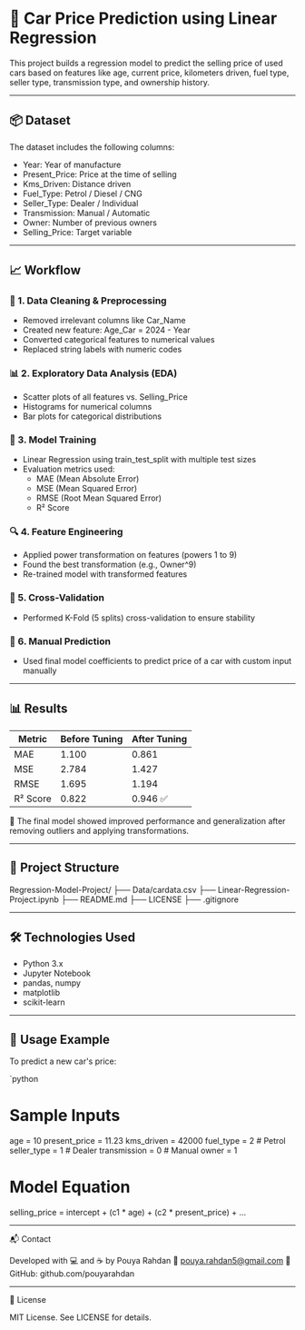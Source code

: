 # 🚗 Car Price Prediction using Linear Regression

This project builds a regression model to predict the selling price of used cars based on features like age, current price, kilometers driven, fuel type, seller type, transmission type, and ownership history.

---

## 📦 Dataset

The dataset includes the following columns:

- Year: Year of manufacture
- Present_Price: Price at the time of selling
- Kms_Driven: Distance driven
- Fuel_Type: Petrol / Diesel / CNG
- Seller_Type: Dealer / Individual
- Transmission: Manual / Automatic
- Owner: Number of previous owners
- Selling_Price: Target variable

---

## 📈 Workflow

### 🧹 1. Data Cleaning & Preprocessing
- Removed irrelevant columns like Car_Name
- Created new feature: Age_Car = 2024 - Year
- Converted categorical features to numerical values
- Replaced string labels with numeric codes

### 📊 2. Exploratory Data Analysis (EDA)
- Scatter plots of all features vs. Selling_Price
- Histograms for numerical columns
- Bar plots for categorical distributions

### 🧠 3. Model Training
- Linear Regression using train_test_split with multiple test sizes
- Evaluation metrics used:
  - MAE (Mean Absolute Error)
  - MSE (Mean Squared Error)
  - RMSE (Root Mean Squared Error)
  - R² Score

### 🔍 4. Feature Engineering
- Applied power transformation on features (powers 1 to 9)
- Found the best transformation (e.g., Owner^9)
- Re-trained model with transformed features

### 🔁 5. Cross-Validation
- Performed K-Fold (5 splits) cross-validation to ensure stability

### 🔎 6. Manual Prediction
- Used final model coefficients to predict price of a car with custom input manually

---

## 📊 Results

| Metric        | Before Tuning | After Tuning |
|---------------|---------------|--------------|
| MAE           | 1.100         | 0.861        |
| MSE           | 2.784         | 1.427        |
| RMSE          | 1.695         | 1.194        |
| R² Score      | 0.822         | 0.946 ✅ |

📌 The final model showed improved performance and generalization after removing outliers and applying transformations.

---

## 📂 Project Structure
Regression-Model-Project/ ├── Data/cardata.csv ├── Linear-Regression-Project.ipynb ├── README.md ├── LICENSE ├── .gitignore

---

## 🛠️ Technologies Used

- Python 3.x
- Jupyter Notebook
- pandas, numpy
- matplotlib
- scikit-learn

---

## 📌 Usage Example

To predict a new car's price:

`python
# Sample Inputs
age = 10
present_price = 11.23
kms_driven = 42000
fuel_type = 2         # Petrol
seller_type = 1       # Dealer
transmission = 0      # Manual
owner = 1

# Model Equation
selling_price = intercept + (c1 * age) + (c2 * present_price) + ...


---

📬 Contact

Developed with 💻 and ☕ by Pouya Rahdan
📧 pouya.rahdan5@gmail.com
🔗 GitHub: github.com/pouyarahdan


---

📄 License

MIT License. See LICENSE for details.
